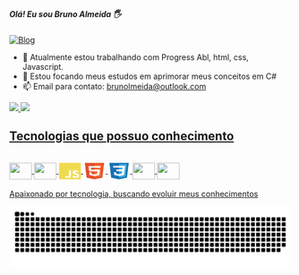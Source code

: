
##### Olá! Eu sou Bruno Almeida 🖐️

[![Blog](https://img.shields.io/badge/LinkedIn-0077B5?style=for-the-badge&logo=linkedin&logoColor=white)](https://www.linkedin.com/in/bruno-h/)  

- 🔭 Atualmente estou trabalhando com Progress Abl, html, css, Javascript.
- 🌱 Estou focando meus estudos em aprimorar meus conceitos em C# 
- 📫 Email para contato: brunolmeida@outlook.com

<div> 
  <a href="https://github.com/bruunooAlmeida">
    <img height="180em" src="https://github-readme-stats.vercel.app/api?username=bruunooAlmeida&show_icons=true&theme=gotham&count_private=true"/>
    <img height="180em" src="https://github-readme-stats.vercel.app/api/top-langs/?username=bruunooAlmeida&layout=compact&langs_count=7&theme=gotham"/>
</div>

## Tecnologias que possuo conhecimento
<div style="display: inline_block"><br>
  <img align="center" height="30" width="40" src='https://img.shields.io/badge/.NET-5C2D91?style=for-the-badge&logo=.net&logoColor=white'>
  <img align="center" height="30" width="40" src='https://img.shields.io/badge/C%23-239120?style=for-the-badge&logo=c-sharp&logoColor=white'>
  <img align="center" height="30" width="40" src="https://raw.githubusercontent.com/devicons/devicon/master/icons/javascript/javascript-plain.svg">
  
  <img align="center" height="30" width="40" src="https://raw.githubusercontent.com/devicons/devicon/master/icons/html5/html5-original.svg">
  <img align="center" height="30" width="40" src="https://raw.githubusercontent.com/devicons/devicon/master/icons/css3/css3-original.svg">
  <img align="center" height="30" width="40" src='https://cdn.jsdelivr.net/gh/devicons/devicon/icons/mysql/mysql-original.svg'>
  <img align="center" height="30" width="40" src='https://cdn.jsdelivr.net/gh/devicons/devicon/icons/git/git-original.svg'>  
</div>

<div style="display: inline_block"><br>
   Apaixonado por tecnologia, buscando evoluir meus conhecimentos
</div>

![Snake animation](https://github.com/ThiagoBussola/ThiagoBussola/blob/output/github-contribution-grid-snake.svg)
